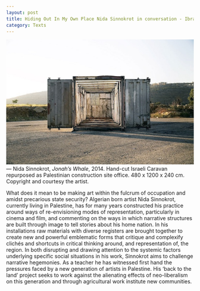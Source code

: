 ```yaml
---
layout: post
title: Hiding Out In My Own Place Nida Sinnokrot in conversation - Ibraaz
category: Texts
---
```


![05-13-16](/assets/img/05-13-16.jpg)
— Nida Sinnokrot, *Jonah’s Whale*, 2014. Hand-cut Israeli Caravan repurposed as Palestinian construction site office. 480 x 1200 x 240 cm. Copyright and courtesy the artist.

What does it mean to be making art within the fulcrum of occupation and amidst precarious state security? Algerian born artist Nida Sinnokrot, currently living in Palestine, has for many years constructed his practice around ways of re-envisioning modes of representation, particularly in cinema and film, and commenting on the ways in which narrative structures are built through image to tell stories about his home nation. In his installations raw materials with diverse registers are brought together to create new and powerful emblematic forms that critique and complexify clichés and shortcuts in critical thinking around, and representation of, the region. In both disrupting and drawing attention to the systemic factors underlying specific social situations in his work, Sinnokrot aims to challenge narrative hegemonies. As a teacher he has witnessed first hand the pressures faced by a new generation of artists in Palestine. His ‘back to the land’ project seeks to work against the alienating effects of neo-liberalism on this generation and through agricultural work institute new communities.

